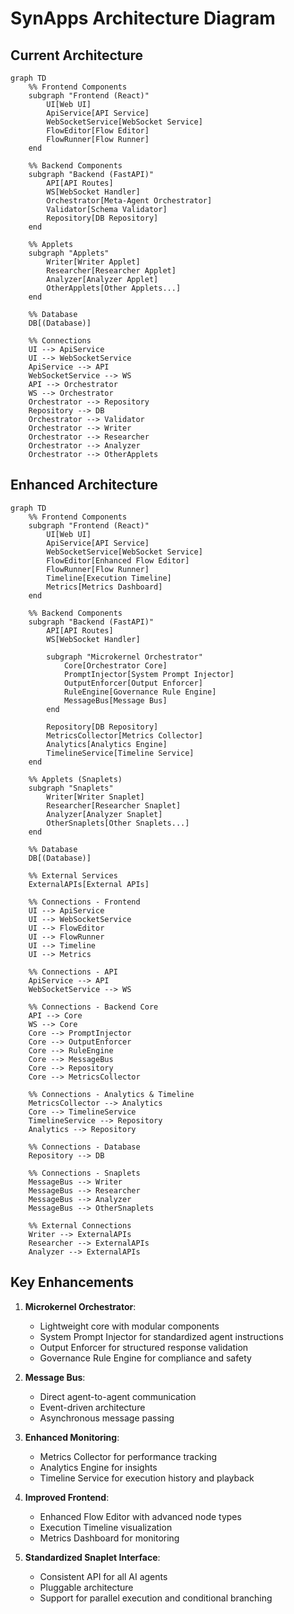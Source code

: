 # SynApps Architecture Diagram

## Current Architecture

```mermaid
graph TD
    %% Frontend Components
    subgraph "Frontend (React)"
        UI[Web UI]
        ApiService[API Service]
        WebSocketService[WebSocket Service]
        FlowEditor[Flow Editor]
        FlowRunner[Flow Runner]
    end
    
    %% Backend Components
    subgraph "Backend (FastAPI)"
        API[API Routes]
        WS[WebSocket Handler]
        Orchestrator[Meta-Agent Orchestrator]
        Validator[Schema Validator]
        Repository[DB Repository]
    end
    
    %% Applets
    subgraph "Applets"
        Writer[Writer Applet]
        Researcher[Researcher Applet]
        Analyzer[Analyzer Applet]
        OtherApplets[Other Applets...]
    end
    
    %% Database
    DB[(Database)]
    
    %% Connections
    UI --> ApiService
    UI --> WebSocketService
    ApiService --> API
    WebSocketService --> WS
    API --> Orchestrator
    WS --> Orchestrator
    Orchestrator --> Repository
    Repository --> DB
    Orchestrator --> Validator
    Orchestrator --> Writer
    Orchestrator --> Researcher
    Orchestrator --> Analyzer
    Orchestrator --> OtherApplets
```

## Enhanced Architecture

```mermaid
graph TD
    %% Frontend Components
    subgraph "Frontend (React)"
        UI[Web UI]
        ApiService[API Service]
        WebSocketService[WebSocket Service]
        FlowEditor[Enhanced Flow Editor]
        FlowRunner[Flow Runner]
        Timeline[Execution Timeline]
        Metrics[Metrics Dashboard]
    end
    
    %% Backend Components
    subgraph "Backend (FastAPI)"
        API[API Routes]
        WS[WebSocket Handler]
        
        subgraph "Microkernel Orchestrator"
            Core[Orchestrator Core]
            PromptInjector[System Prompt Injector]
            OutputEnforcer[Output Enforcer]
            RuleEngine[Governance Rule Engine]
            MessageBus[Message Bus]
        end
        
        Repository[DB Repository]
        MetricsCollector[Metrics Collector]
        Analytics[Analytics Engine]
        TimelineService[Timeline Service]
    end
    
    %% Applets (Snaplets)
    subgraph "Snaplets"
        Writer[Writer Snaplet]
        Researcher[Researcher Snaplet]
        Analyzer[Analyzer Snaplet]
        OtherSnaplets[Other Snaplets...]
    end
    
    %% Database
    DB[(Database)]
    
    %% External Services
    ExternalAPIs[External APIs]
    
    %% Connections - Frontend
    UI --> ApiService
    UI --> WebSocketService
    UI --> FlowEditor
    UI --> FlowRunner
    UI --> Timeline
    UI --> Metrics
    
    %% Connections - API
    ApiService --> API
    WebSocketService --> WS
    
    %% Connections - Backend Core
    API --> Core
    WS --> Core
    Core --> PromptInjector
    Core --> OutputEnforcer
    Core --> RuleEngine
    Core --> MessageBus
    Core --> Repository
    Core --> MetricsCollector
    
    %% Connections - Analytics & Timeline
    MetricsCollector --> Analytics
    Core --> TimelineService
    TimelineService --> Repository
    Analytics --> Repository
    
    %% Connections - Database
    Repository --> DB
    
    %% Connections - Snaplets
    MessageBus --> Writer
    MessageBus --> Researcher
    MessageBus --> Analyzer
    MessageBus --> OtherSnaplets
    
    %% External Connections
    Writer --> ExternalAPIs
    Researcher --> ExternalAPIs
    Analyzer --> ExternalAPIs
```

## Key Enhancements

1. **Microkernel Orchestrator**:
   - Lightweight core with modular components
   - System Prompt Injector for standardized agent instructions
   - Output Enforcer for structured response validation
   - Governance Rule Engine for compliance and safety

2. **Message Bus**:
   - Direct agent-to-agent communication
   - Event-driven architecture
   - Asynchronous message passing

3. **Enhanced Monitoring**:
   - Metrics Collector for performance tracking
   - Analytics Engine for insights
   - Timeline Service for execution history and playback

4. **Improved Frontend**:
   - Enhanced Flow Editor with advanced node types
   - Execution Timeline visualization
   - Metrics Dashboard for monitoring

5. **Standardized Snaplet Interface**:
   - Consistent API for all AI agents
   - Pluggable architecture
   - Support for parallel execution and conditional branching
